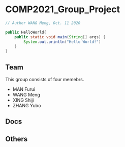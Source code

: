 # COMP2021_Group_Project

```java
// Author WANG Meng, Oct. 11 2020

public HelloWorld{
    public static void main(String[] args) {
        System.out.println("Hello World!")
    }
}
```

## Team

This group consists of four memebrs. 
- MAN Furui
- WANG Meng
- XING Shiji
- ZHANG Yubo

## Docs

## Others